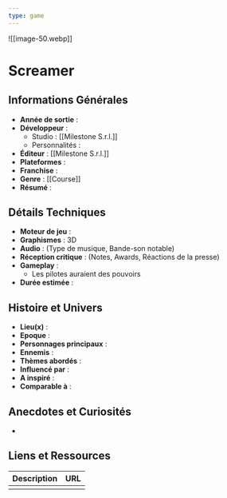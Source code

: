 ```yaml
---
type: game
---
```

![[image-50.webp]]
# Screamer

## Informations Générales

- **Année de sortie** : 
- **Développeur** : 
	- Studio : [[Milestone S.r.l.]]
	- Personnalités : 
- **Éditeur** : [[Milestone S.r.l.]]
- **Plateformes** : 
- **Franchise** : 
- **Genre** : [[Course]]
- **Résumé** : 

## Détails Techniques
- **Moteur de jeu** : 
- **Graphismes** : 3D
- **Audio** : (Type de musique, Bande-son notable)
- **Réception critique** : (Notes, Awards, Réactions de la presse)
- **Gameplay** : 
	- Les pilotes auraient des pouvoirs
- **Durée estimée** : 

## Histoire et Univers
- **Lieu(x)** : 
- **Epoque** : 
- **Personnages principaux** : 
- **Ennemis** :
- **Thèmes abordés** : 
- **Influencé par** :
- **A inspiré** : 
- **Comparable à** :
## Anecdotes et Curiosités
- 
## Liens et Ressources

| Description | URL |
| ----------- | --- |
|             |     |
